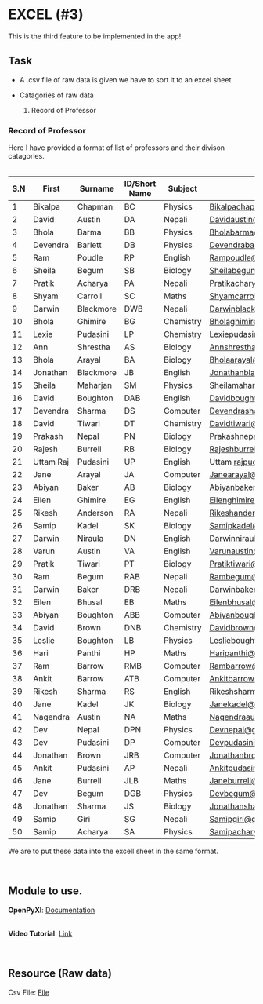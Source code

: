 # EXCEL (#3)

This is the third feature to be implemented in the app! 

## Task

- A .csv file of raw data is given we have to sort it to an excel sheet.

- Catagories of raw data
    1. Record of Professor

### Record of Professor

Here I have provided a format of list of professors and their divison catagories.<br><br>

|S.N|First|Surname|ID/Short Name|Subject|Email|class|
|---|---|---|---|---|---|---|
|1|Bikalpa|Chapman|BC|Physics|Bikalpachapman@gmail.com|11|
|2|David|Austin|DA|Nepali|Davidaustin@gmail.com|12|
|3|Bhola|Barma|BB|Physics|Bholabarma@gmail.com|11|
|4|Devendra|Barlett|DB|Physics|Devendrabarlett@gmail.com|11|
|5|Ram|Poudle|RP|English|Rampoudle@gmail.com|11|
|6|Sheila|Begum|SB|Biology|Sheilabegum@gmail.com|11|
|7|Pratik|Acharya|PA|Nepali|Pratikacharya@gmail.com|11|
|8|Shyam|Carroll|SC|Maths|Shyamcarroll@gmail.com|12|
|9|Darwin|Blackmore|DWB|Nepali|Darwinblackmore@gmail.com|12|
|10|Bhola|Ghimire|BG|Chemistry|Bholaghimire@gmail.com|12|
|11|Lexie|Pudasini|LP|Chemistry|Lexiepudasini@gmail.com|12|
|12|Ann|Shrestha|AS|Biology|Annshrestha@gmail.com|12|
|13|Bhola|Arayal|BA|Biology|Bholaarayal@gmail.com|11|
|14|Jonathan|Blackmore|JB|English|Jonathanblackmore@gmail.com|both|
|15|Sheila|Maharjan|SM|Physics|Sheilamaharjan@gmail.com|both|
|16|David|Boughton|DAB|English|Davidboughton@gmail.com|11|
|17|Devendra|Sharma|DS|Computer|Devendrasharma@gmail.com|11|
|18|David|Tiwari|DT|Chemistry|Davidtiwari@gmail.com|12|
|19|Prakash|Nepal|PN|Biology|Prakashnepal@gmail.com|12|
|20|Rajesh|Burrell|RB|Biology|Rajeshburrell@gmail.com|11|
|21|Uttam Raj|Pudasini|UP|English|Uttam rajpudasini@gmail.com|12|
|22|Jane|Arayal|JA|Computer|Janearayal@gmail.com|both|
|23|Abiyan|Baker|AB|Biology|Abiyanbaker@gmail.com|12|
|24|Eilen|Ghimire|EG|English|Eilenghimire@gmail.com|12|
|25|Rikesh|Anderson|RA|Nepali|Rikeshanderson@gmail.com|both|
|26|Samip|Kadel|SK|Biology|Samipkadel@gmail.com|11|
|27|Darwin|Niraula|DN|English|Darwinniraula@gmail.com|12|
|28|Varun|Austin|VA|English|Varunaustin@gmail.com|12|
|29|Pratik|Tiwari|PT|Biology|Pratiktiwari@gmail.com|12|
|30|Ram|Begum|RAB|Nepali|Rambegum@gmail.com|11|
|31|Darwin|Baker|DRB|Nepali|Darwinbaker@gmail.com|both|
|32|Eilen|Bhusal|EB|Maths|Eilenbhusal@gmail.com|11|
|33|Abiyan|Boughton|ABB|Computer|Abiyanboughton@gmail.com|12|
|34|David|Brown|DNB|Chemistry|Davidbrown@gmail.com|12|
|35|Leslie|Boughton|LB|Physics|Leslieboughton@gmail.com|11|
|36|Hari|Panthi|HP|Maths|Haripanthi@gmail.com|11|
|37|Ram|Barrow|RMB|Computer|Rambarrow@gmail.com|12|
|38|Ankit|Barrow|ATB|Computer|Ankitbarrow@gmail.com|12|
|39|Rikesh|Sharma|RS|English|Rikeshsharma@gmail.com|both|
|40|Jane|Kadel|JK|Biology|Janekadel@gmail.com|both|
|41|Nagendra|Austin|NA|Maths|Nagendraaustin@gmail.com|both|
|42|Dev|Nepal|DPN|Physics|Devnepal@gmail.com|12|
|43|Dev|Pudasini|DP|Computer|Devpudasini@gmail.com|12|
|44|Jonathan|Brown|JRB|Computer|Jonathanbrown@gmail.com|11|
|45|Ankit|Pudasini|AP|Nepali|Ankitpudasini@gmail.com|both|
|46|Jane|Burrell|JLB|Maths|Janeburrell@gmail.com|12|
|47|Dev|Begum|DGB|Physics|Devbegum@gmail.com|11|
|48|Jonathan|Sharma|JS|Biology|Jonathansharma@gmail.com|11|
|49|Samip|Giri|SG|Nepali|Samipgiri@gmail.com|12|
|50|Samip|Acharya|SA|Physics|Samipacharya@gmail.com|12|<br>

We are to put these data into the excell sheet in the same format.

<br>

## Module to use.

__OpenPyXl__: [Documentation](https://openpyxl.readthedocs.io/en/stable/)
<br><br>

__Video Tutorial__: [Link](https://www.youtube.com/watch?v=7YS6YDQKFh0)

<br>

## Resource (Raw data)

Csv File: [File](https://raw.githubusercontent.com/girisakar365/Scheduler/Xlsx/test.csv)
